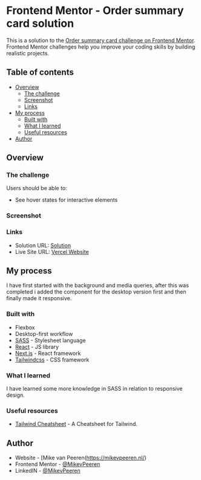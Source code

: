 # Frontend Mentor - Order summary card solution

This is a solution to the [Order summary card challenge on Frontend Mentor](https://www.frontendmentor.io/challenges/order-summary-component-QlPmajDUj). Frontend Mentor challenges help you improve your coding skills by building realistic projects.

## Table of contents

- [Overview](#overview)
  - [The challenge](#the-challenge)
  - [Screenshot](#screenshot)
  - [Links](#links)
- [My process](#my-process)
  - [Built with](#built-with)
  - [What I learned](#what-i-learned)
  - [Useful resources](#useful-resources)
- [Author](#author)

## Overview

### The challenge

Users should be able to:

- See hover states for interactive elements

### Screenshot

### Links

- Solution URL: [Solution](https://order-summary-component-two-tawny.vercel.app/)
- Live Site URL: [Vercel Website](https://order-summary-component-two-tawny.vercel.app/)

## My process

I have first started with the background and media queries, after this was completed i added the component for the desktop version first and then finally made it responsive.

### Built with

- Flexbox
- Desktop-first workflow
- [SASS](https://sass-lang.com/) - Stylesheet language
- [React](https://reactjs.org/) - JS library
- [Next.js](https://nextjs.org/) - React framework
- [Tailwindcss](https://tailwindcss.com/) - CSS framework

### What I learned

I have learned some more knowledge in SASS in relation to responsive design.

### Useful resources

- [Tailwind Cheatsheet](https://nerdcave.com/tailwind-cheat-sheet) - A Cheatsheet for Tailwind.

## Author

- Website - [Mike van Peeren(https://mikevpeeren.nl/)
- Frontend Mentor - [@MikevPeeren](https://www.frontendmentor.io/profile/MikevPeeren)
- LinkedIN - [@MikevPeeren](https://www.linkedin.com/in/mikevpeeren/)

